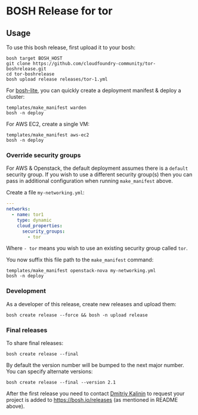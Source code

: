 # BOSH Release for tor

## Usage

To use this bosh release, first upload it to your bosh:

```
bosh target BOSH_HOST
git clone https://github.com/cloudfoundry-community/tor-boshrelease.git
cd tor-boshrelease
bosh upload release releases/tor-1.yml
```

For [bosh-lite](https://github.com/cloudfoundry/bosh-lite), you can quickly create a deployment manifest & deploy a cluster:

```
templates/make_manifest warden
bosh -n deploy
```

For AWS EC2, create a single VM:

```
templates/make_manifest aws-ec2
bosh -n deploy
```

### Override security groups

For AWS & Openstack, the default deployment assumes there is a `default` security group. If you wish to use a different security group(s) then you can pass in additional configuration when running `make_manifest` above.

Create a file `my-networking.yml`:

``` yaml
---
networks:
  - name: tor1
    type: dynamic
    cloud_properties:
      security_groups:
        - tor
```

Where `- tor` means you wish to use an existing security group called `tor`.

You now suffix this file path to the `make_manifest` command:

```
templates/make_manifest openstack-nova my-networking.yml
bosh -n deploy
```

### Development

As a developer of this release, create new releases and upload them:

```
bosh create release --force && bosh -n upload release
```

### Final releases

To share final releases:

```
bosh create release --final
```

By default the version number will be bumped to the next major number. You can specify alternate versions:


```
bosh create release --final --version 2.1
```

After the first release you need to contact [Dmitriy Kalinin](mailto://dkalinin@pivotal.io) to request your project is added to https://bosh.io/releases (as mentioned in README above).
